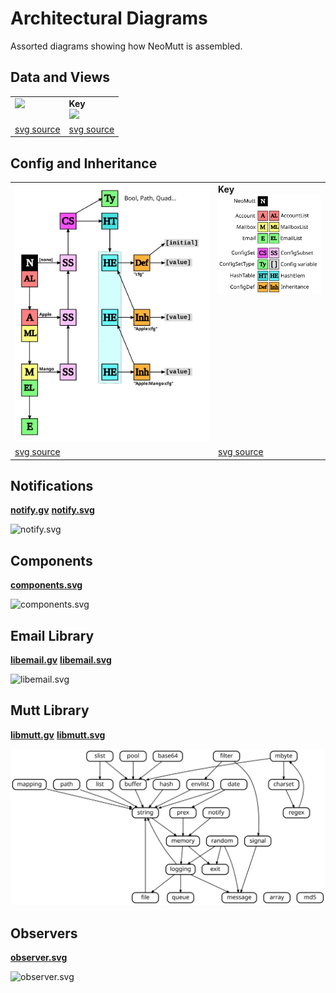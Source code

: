 # Architectural Diagrams

Assorted diagrams showing how NeoMutt is assembled.

## Data and Views

<table>
  <tr>
    <td valign="top"><img width="750" src="arch.svg"></td>
    <td valign="top"><b>Key</b><br><img width="250" src="arch-key.svg"></td>
  </tr>
  <tr>
    <td valign="top"><a href="arch.svg">svg source</a></td>
    <td valign="top"><a href="arch-key.svg">svg source</a></td>
  </tr>
</table>

## Config and Inheritance

<table>
  <tr>
    <td valign="top"><img width="500" src="config-arch.svg"></td>
    <td valign="top"><b>Key</b><br><img width="250" src="config-arch-key.svg"></td>
  </tr>
  <tr>
    <td valign="top"><a href="config-arch.svg">svg source</a></td>
    <td valign="top"><a href="config-arch-key.svg">svg source</a></td>
  </tr>
</table>

## Notifications

**[notify.gv](notify.gv)** **[notify.svg](notify.svg)**

![notify.svg](notify.svg)

## Components

**[components.svg](components.svg)**

![components.svg](components.svg)

## Email Library

**[libemail.gv](libemail.gv)** **[libemail.svg](libemail.svg)**

![libemail.svg](libemail.svg)

## Mutt Library

**[libmutt.gv](libmutt.gv)** **[libmutt.svg](libmutt.svg)**

![libmutt.svg](libmutt.svg)

## Observers

**[observer.svg](observer.svg)**

![observer.svg](observer.svg)

